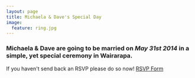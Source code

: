 ```yaml
---
layout: page
title: Michaela & Dave's Special Day
image:
  feature: ring.jpg
---
```


### Michaela & Dave are going to be married on *May 31st 2014* in a simple, yet special ceremony in Wairarapa.

If you haven't send back an RSVP please do so now! <a href="https://docs.google.com/a/harris.org.nz/forms/d/1j5iuLIHSixqdER17NgEvqR1MKODKS1E-cBv2mRfX1x8/viewform" class="btn" target="_blank">RSVP Form</a>